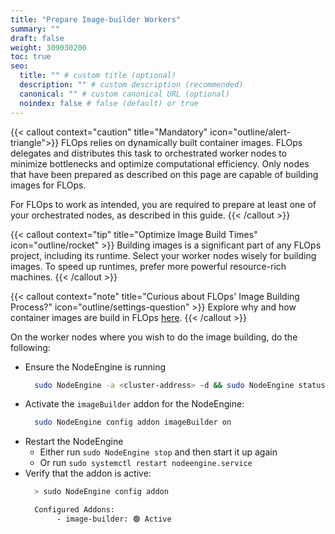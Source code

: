 ```yaml
---
title: "Prepare Image-builder Workers"
summary: ""
draft: false
weight: 309030200
toc: true
seo:
  title: "" # custom title (optional)
  description: "" # custom description (recommended)
  canonical: "" # custom canonical URL (optional)
  noindex: false # false (default) or true
---
```


{{< callout context="caution" title="Mandatory" icon="outline/alert-triangle">}}
  FLOps relies on dynamically built container images.
  FLOps delegates and distributes this task to orchestrated worker nodes to minimize bottlenecks and optimize computational efficiency.
  Only nodes that have been prepared as described on this page are capable of building images for FLOps.

  For FLOps to work as intended, you are required to prepare at least one of your orchestrated nodes, as described in this guide.
{{< /callout >}}

{{< callout context="tip" title="Optimize Image Build Times" icon="outline/rocket" >}}
  Building images is a significant part of any FLOps project, including its runtime.
  Select your worker nodes wisely for building images.
  To speed up runtimes, prefer more powerful resource-rich machines.
{{< /callout >}}

{{< callout context="note" title="Curious about FLOps' Image Building Process?" icon="outline/settings-question" >}}
  Explore why and how container images are build in FLOps [here](/docs/manuals/flops-addon/internals/image-building-process).
{{< /callout >}}

On the worker nodes where you wish to do the image building, do the following:
- Ensure the NodeEngine is running
  ```bash
    sudo NodeEngine -a <cluster-address> -d && sudo NodeEngine status
  ```
- Activate the `imageBuilder` addon for the NodeEngine:
  ```bash
    sudo NodeEngine config addon imageBuilder on
  ```
- Restart the NodeEngine
  - Either run `sudo NodeEngine stop` and then start it up again
  - Or run `sudo systemctl restart nodeengine.service` 
- Verify that the addon is active:
  ```bash
    > sudo NodeEngine config addon

    Configured Addons:
         - image-builder: 🟢 Active
  ```
